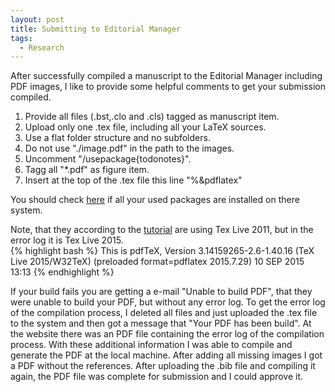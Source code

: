 ```yaml
---
layout: post
title: Submitting to Editorial Manager
tags:
  - Research
---
```

After successfully compiled a manuscript to the Editorial Manager including PDF images,
I like to provide some helpful comments to get your submission compiled.
<p>
<ol>
<li>Provide all files (.bst,.clo and .cls) tagged as manuscript item.</li>
<li>Upload only <bf>one</bf> .tex file, including all your LaTeX sources.</li>
<li>Use a flat folder structure and no subfolders.</li>
<li>Do not use "./image.pdf" in the path to the images.</li>
<li>Uncomment "/usepackage{todonotes}".</li>
<li>Tagg all "*.pdf" as figure item.</li>
<li>Insert at the top of the .tex file this line "%&pdflatex"</li>
</ol>
You should check <a href="http://www.editorialmanager.de/pdf/latex/LaTeX-Styles-on-EM-PDF-Builder-2013.pdf">here</a> if all your used packages are installed on there system.

Note, that they according to the <a href="http://www.edmgr.com/robohelp/current/EM_Knowledge_Base/Preparing_of_a_Tex_Submission_for_Editorial_Manager.htm">tutorial</a> are using Tex Live 2011, but in the error log it is Tex Live 2015.   
{% highlight bash %}
This is pdfTeX, Version 3.14159265-2.6-1.40.16 (TeX Live 2015/W32TeX)
(preloaded format=pdflatex 2015.7.29) 10 SEP 2015 13:13
{% endhighlight %}

If your build fails you are getting a e-mail "Unable to build PDF", that they were unable to build your PDF, but without any error log. To get the error log of the compilation process, I deleted all files and just uploaded the .tex file to the system and then got a message that "Your PDF has been build". At the website there was  an PDF file containing the error log of the compilation process. With these additional information I was able to compile and generate the PDF at the local machine. After adding all missing images I got a PDF without the references. After uploading the .bib file and compiling it again, the PDF file was complete for submission and I could approve it. 
